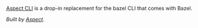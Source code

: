 [Aspect CLI](https://github.com/aspect-build/aspect-cli) is a drop-in replacement for the bazel CLI that comes with Bazel.

_Built by [Aspect](https://github.com/aspect-build)._
